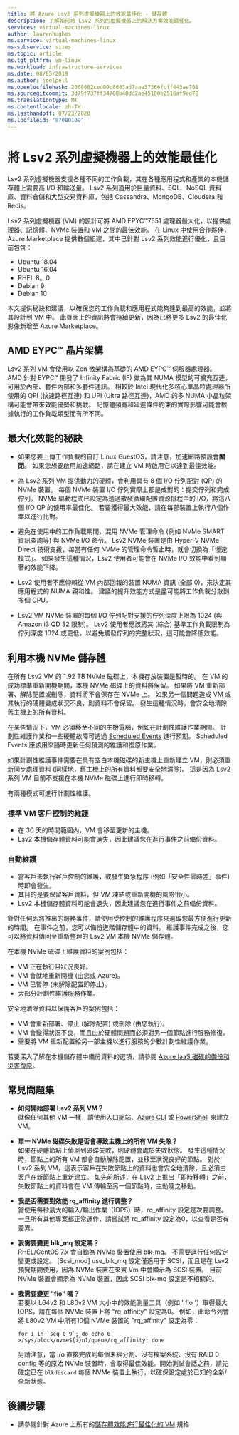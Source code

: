 ```yaml
---
title: 將 Azure Lsv2 系列虛擬機器上的效能最佳化 - 儲存體
description: 了解如何將 Lsv2 系列的虛擬機器上的解決方案效能最佳化。
services: virtual-machines-linux
author: laurenhughes
ms.service: virtual-machines-linux
ms-subservice: sizes
ms.topic: article
ms.tgt_pltfrm: vm-linux
ms.workload: infrastructure-services
ms.date: 08/05/2019
ms.author: joelpell
ms.openlocfilehash: 2068682ced09c8683ad7aae37366fcff443ae761
ms.sourcegitcommit: 3d79f737ff34708b48dd2ae45100e2516af9ed78
ms.translationtype: MT
ms.contentlocale: zh-TW
ms.lasthandoff: 07/23/2020
ms.locfileid: "87080109"
---
```

# <a name="optimize-performance-on-the-lsv2-series-virtual-machines"></a>將 Lsv2 系列虛擬機器上的效能最佳化

Lsv2 系列虛擬機器支援各種不同的工作負載，其在各種應用程式和產業的本機儲存體上需要高 I/O 和輸送量。  Lsv2 系列適用於巨量資料、SQL、NoSQL 資料庫、資料倉儲和大型交易資料庫，包括 Cassandra、MongoDB、Cloudera 和 Redis。

Lsv2 系列虛擬機器 (VM) 的設計可將 AMD EPYC™7551 處理器最大化，以提供處理器、記憶體、NVMe 裝置和 VM 之間的最佳效能。 在 Linux 中使用合作夥伴，Azure Marketplace 提供數個組建，其中已針對 Lsv2 系列效能進行優化，且目前包含：

- Ubuntu 18.04
- Ubuntu 16.04
- RHEL 8。0
- Debian 9
- Debian 10

本文提供秘訣和建議，以確保您的工作負載和應用程式能夠達到最高的效能，並將其設計到 VM 中。 此頁面上的資訊將會持續更新，因為已將更多 Lsv2 的最佳化影像新增至 Azure Marketplace。

## <a name="amd-eypc-chipset-architecture"></a>AMD EYPC™ 晶片架構

Lsv2 系列 VM 會使用以 Zen 微架構為基礎的 AMD EYPC™ 伺服器處理器。 AMD 針對 EYPC™ 開發了 Infinity Fabric (IF) 做為其 NUMA 模型的可擴充互連，可用於內部、套件內部和多套件通訊。 相較於 Intel 現代化多核心單晶粒處理器所使用的 QPI (快速路徑互連) 和 UPI (Ultra 路徑互連)，AMD 的多 NUMA 小晶粒架構可能會帶來效能優勢和挑戰。 記憶體頻寬和延遲條件約束的實際影響可能會根據執行的工作負載類型而有所不同。

## <a name="tips-to-maximize-performance"></a>最大化效能的秘訣

* 如果您要上傳工作負載的自訂 Linux GuestOS，請注意，加速網路預設會**關閉**。 如果您想要啟用加速網路，請在建立 VM 時啟用它以達到最佳效能。

* 為 Lsv2 系列 VM 提供動力的硬體，會利用具有 8 個 I/O 佇列配對 (QP) 的 NVMe 裝置。 每個 NVMe 裝置 I/O 佇列實際上都是成對的：提交佇列和完成佇列。 NVMe 驅動程式已設定為透過散發循環配置資源排程中的 I/O，將這八個 I/O QP 的使用率最佳化。 若要獲得最大效能，請在每部裝置上執行八個作業以進行比對。

* 避免在使用中的工作負載期間，混用 NVMe 管理命令 (例如 NVMe SMART 資訊查詢等) 與 NVMe I/O 命令。 Lsv2 NVMe 裝置是由 Hyper-V NVMe Direct 技術支援，每當有任何 NVMe 的管理命令暫止時，就會切換為「慢速模式」。 如果發生這種情況，Lsv2 使用者可能會在 NVMe I/O 效能中看到顯著的效能下降。

* Lsv2 使用者不應仰賴從 VM 內部回報的裝置 NUMA 資訊 (全部 0)，來決定其應用程式的 NUMA 親和性。 建議的提升效能方式是盡可能將工作負載分散到多個 CPU。

* Lsv2 VM NVMe 裝置的每個 I/O 佇列配對支援的佇列深度上限為 1024 (與Amazon i3 QD 32 限制)。 Lsv2 使用者應該將其 (綜合) 基準工作負載限制為佇列深度 1024 或更低，以避免觸發佇列的完整狀況，這可能會降低效能。

## <a name="utilizing-local-nvme-storage"></a>利用本機 NVMe 儲存體

在所有 Lsv2 VM 的 1.92 TB NVMe 磁碟上，本機存放裝置是暫時的。 在 VM 的成功標準重新開機期間，本機 NVMe 磁碟上的資料將保留。 如果將 VM 重新部署、解除配置或刪除，資料將不會保存在 NVMe 上。 如果另一個問題造成 VM 或其執行的硬體變成狀況不良，則資料不會保留。 發生這種情況時，會安全地清除舊主機上的所有資料。

在某些情況下，VM 必須移至不同的主機電腦，例如在計劃性維護作業期間。 計劃性維護作業和一些硬體故障可透過 [Scheduled Events](scheduled-events.md) 進行預期。 Scheduled Events 應該用來隨時更新任何預測的維護和復原作業。

如果計劃性維護事件需要在具有空白本機磁碟的新主機上重新建立 VM，則必須重新同步處理資料 (同樣地，舊主機上的所有資料都要安全地清除)。 這是因為 Lsv2 系列 VM 目前不支援在本機 NVMe 磁碟上進行即時移轉。

有兩種模式可進行計劃性維護。

### <a name="standard-vm-customer-controlled-maintenance"></a>標準 VM 客戶控制的維護

- 在 30 天的時間範圍內，VM 會移至更新的主機。
- Lsv2 本機儲存體資料可能會遺失，因此建議您在進行事件之前備份資料。

### <a name="automatic-maintenance"></a>自動維護

- 當客戶未執行客戶控制的維護，或發生緊急程序 (例如「安全性零時差」事件) 時即會發生。
- 其目的是要保留客戶資料，但 VM 凍結或重新開機的風險很小。
- Lsv2 本機儲存體資料可能會遺失，因此建議您在進行事件之前備份資料。

針對任何即將推出的服務事件，請使用受控制的維護程序來選取您最方便進行更新的時間。 在事件之前，您可以備份進階儲存體中的資料。 維護事件完成之後，您可以將資料傳回至重新整理的 Lsv2 VM 本機 NVMe 儲存體。

在本機 NVMe 磁碟上維護資料的案例包括：

- VM 正在執行且狀況良好。
- VM 會就地重新開機 (由您或 Azure)。
- VM 已暫停 (未解除配置即停止)。
- 大部分計劃性維護服務作業。

安全地清除資料以保護客戶的案例包括：

- VM 會重新部署、停止 (解除配置) 或刪除 (由您執行)。
- VM 會變得狀況不良，而且由於硬體問題而必須對另一個節點進行服務修復。
- 需要將 VM 重新配置給另一部主機以進行服務的少數計劃性維護作業。

若要深入了解在本機儲存體中備份資料的選項，請參閱 [Azure IaaS 磁碟的備份和災害復原](backup-and-disaster-recovery-for-azure-iaas-disks.md)。

## <a name="frequently-asked-questions"></a>常見問題集

* **如何開始部署 Lsv2 系列 VM？**  
   就像任何其他 VM 一樣，請使用[入口網站](quick-create-portal.md)、[Azure CLI](quick-create-cli.md) 或 [PowerShell](quick-create-powershell.md) 來建立 VM。

* **單一 NVMe 磁碟失敗是否會導致主機上的所有 VM 失敗？**  
   如果在硬體節點上偵測到磁碟失敗，則硬體會處於失敗狀態。 發生這種情況時，節點上的所有 VM 都會自動解除配置，並移至狀況良好的節點。 對於 Lsv2 系列 VM，這表示客戶在失敗節點上的資料也會安全地清除，且必須由客戶在新節點上重新建立。 如先前所述，在 Lsv2 上推出「即時移轉」之前，失敗節點上的資料會在 VM 傳輸至另一個節點時，主動隨之移動。

* **我是否需要對效能 rq_affinity 進行調整？**  
   當使用每秒最大的輸入/輸出作業（IOPS）時，rq_affinity 設定是次要調整。 一旦所有其他專案都正常運作，請嘗試將 rq_affinity 設定為0，以查看是否有差異。

* **我需要變更 blk_mq 設定嗎？**  
   RHEL/CentOS 7.x 會自動為 NVMe 裝置使用 blk-mq。 不需要進行任何設定變更或設定。 [Scsi_mod] use_blk_mq 設定僅適用于 SCSI，而且是在 Lsv2 預覽期間使用，因為 NVMe 裝置在來賓 Vm 中會顯示為 SCSI 裝置。 目前 NVMe 裝置會顯示為 NVMe 裝置，因此 SCSI blk-mq 設定是不相關的。

* **我需要變更 "fio" 嗎？**  
   若要以 L64v2 和 L80v2 VM 大小中的效能測量工具（例如 ' fio '）取得最大 IOPS，請在每個 NVMe 裝置上將 "rq_affinity" 設定為0。  例如，此命令列會將 L80v2 VM 中所有10個 NVMe 裝置的 "rq_affinity" 設定為零：

   ```console
   for i in `seq 0 9`; do echo 0 >/sys/block/nvme${i}n1/queue/rq_affinity; done
   ```

   另請注意，當 i/o 直接完成到每個未經分割、沒有檔案系統、沒有 RAID 0 config 等的原始 NVMe 裝置時，會取得最佳效能。開始測試會話之前，請先確定已在 `blkdiscard` 每個 NVMe 裝置上執行，以確保設定處於已知的全新/全新狀態。
   
## <a name="next-steps"></a>後續步驟

* 請參閱針對 Azure 上所有的[儲存體效能進行最佳化的 VM](../sizes-storage.md) 規格
